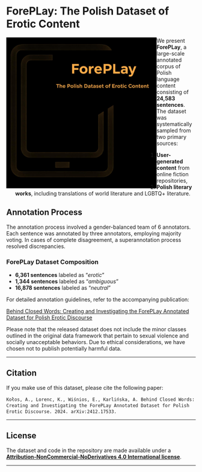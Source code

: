 # ForePLay: The Polish Dataset of Erotic Content

<img src="imgs/img2.jpg" alt="screenshot" width="400" style="float: left">


We present **ForePLay**, a large-scale annotated corpus of Polish language content consisting of **24,583 sentences**. The dataset was systematically sampled from two primary sources:

1. **User-generated content** from online fiction repositories,
2. **Polish literary works**, including translations of world literature and LGBTQ+ literature.

## Annotation Process
The annotation process involved a gender-balanced team of 6 annotators. Each sentence was annotated by three annotators, employing majority voting. In cases of complete disagreement, a superannotation process resolved discrepancies.

### ForePLay Dataset Composition
- **6,361 sentences** labeled as “*erotic*”
- **1,344 sentences** labeled as “*ambiguous*”
- **16,878 sentences** labeled as “*neutral*”

For detailed annotation guidelines, refer to the accompanying publication:

[Behind Closed Words: Creating and Investigating the ForePLay Annotated Dataset for Polish Erotic Discourse](https://arxiv.org/pdf/2412.17533)

Please note that the released dataset does not include the minor classes outlined in the original data framework that pertain to sexual violence and socially unacceptable behaviors. Due to ethical considerations, we have chosen not to publish potentially harmful data.

---

## Citation
If you make use of this dataset, please cite the following paper:

```
Kołos, A., Lorenc, K., Wiśnios, E., Karlińska, A. Behind Closed Words: Creating and Investigating the ForePLay Annotated Dataset for Polish Erotic Discourse. 2024. arXiv:2412.17533.
```

---

## License
The dataset and code in the repository are made available under a [**Attribution-NonCommercial-NoDerivatives 4.0 International license**](https://creativecommons.org/licenses/by-nc-nd/4.0/deed.en).

---
